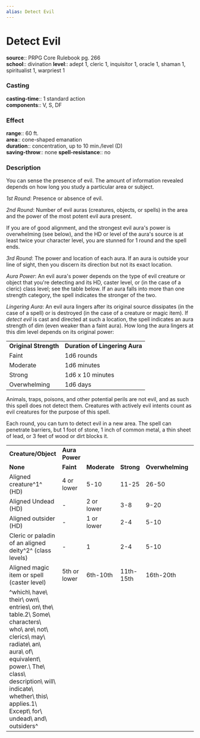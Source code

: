 ```yaml
---
alias: Detect Evil
---
```


# Detect Evil 

**source**:: PRPG Core Rulebook pg. 266  
**school**:: divination
**level**:: adept 1, cleric 1, inquisitor 1, oracle 1, shaman 1, spiritualist 1, warpriest 1

### Casting 

**casting-time**:: 1 standard action  
**components**:: V, S, DF

### Effect 

**range**:: 60 ft.  
**area**:: cone-shaped emanation  
**duration**:: concentration, up to 10 min./level (D)  
**saving-throw**:: none
**spell-resistance**:: no

### Description 

You can sense the presence of evil. The amount of information revealed depends on how long you study a particular area or subject.  
  
*1st Round*: Presence or absence of evil.  
  
*2nd Round*: Number of evil auras (creatures, objects, or spells) in the area and the power of the most potent evil aura present.  
  
If you are of good alignment, and the strongest evil aura's power is overwhelming (see below), and the HD or level of the aura's source is at least twice your character level, you are stunned for 1 round and the spell ends.  
  
*3rd Round*: The power and location of each aura. If an aura is outside your line of sight, then you discern its direction but not its exact location.  
  
*Aura Power*: An evil aura's power depends on the type of evil creature or object that you're detecting and its HD, caster level, or (in the case of a cleric) class level; see the table below. If an aura falls into more than one strength category, the spell indicates the stronger of the two.  
  
*Lingering Aura*: An evil aura lingers after its original source dissipates (in the case of a spell) or is destroyed (in the case of a creature or magic item). If *detect evil* is cast and directed at such a location, the spell indicates an aura strength of dim (even weaker than a faint aura). How long the aura lingers at this dim level depends on its original power:  
  

|                       |                                |
|-----------------------|--------------------------------|
| **Original Strength** | **Duration of Lingering Aura** |
| Faint                 | 1d6 rounds                     |
| Moderate              | 1d6 minutes                    |
| Strong                | 1d6 x 10 minutes               |
| Overwhelming          | 1d6 days                       |

  
Animals, traps, poisons, and other potential perils are not evil, and as such this spell does not detect them. Creatures with actively evil intents count as evil creatures for the purpose of this spell.  
  
Each round, you can turn to detect evil in a new area. The spell can penetrate barriers, but 1 foot of stone, 1 inch of common metal, a thin sheet of lead, or 3 feet of wood or dirt blocks it.  
  

|                                                                                                                                                                                                                                                        |                |              |            |                  |                |
|--------------------------------------------------------------------------------------------------------------------------------------------------------------------------------------------------------------------------------------------------------|----------------|--------------|------------|------------------|----------------|
| **Creature/Object**                                                                                                                                                                                                                                    | **Aura Power** |              |            |                  |                |
| **None**                                                                                                                                                                                                                                               | **Faint**      | **Moderate** | **Strong** | **Overwhelming** |                |
| Aligned creature^1^ (HD)                                                                                                                                                                                                                               | 4 or lower     | 5-10         | 11-25      | 26-50            | 51 or higher   |
| Aligned Undead (HD)                                                                                                                                                                                                                                    | \-             | 2 or lower   | 3-8        | 9-20             | 21 or higher   |
| Aligned outsider (HD)                                                                                                                                                                                                                                  | \-             | 1 or lower   | 2-4        | 5-10             | 11 or higher   |
| Cleric or paladin of an aligned deity^2^ (class levels)                                                                                                                                                                                                | \-             | 1            | 2-4        | 5-10             | 11 or higher   |
| Aligned magic item or spell (caster level)                                                                                                                                                                                                             | 5th or lower   | 6th-10th     | 11th-15th  | 16th-20th        | 21st or higher |
| ^which\ have\ their\ own\ entries\ on\ the\ table.2\ Some\ characters\ who\ are\ not\ clerics\ may\ radiate\ an\ aura\ of\ equivalent\ power.\ The\ class\ description\ will\ indicate\ whether\ this\ applies.1\ Except\ for\ undead\ and\ outsiders^ |                |              |            |                  |                |
